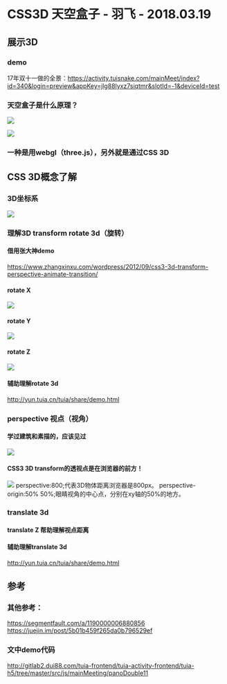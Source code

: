 # CSS3D 天空盒子 - 羽飞 - 2018.03.19

## 展示3D

### demo
17年双十一做的全景：https://activity.tuisnake.com/mainMeet/index?id=340&login=preview&appKey=jlg88lyxz7siqtmr&slotId=-1&deviceId=test

### 天空盒子是什么原理？
![](https://segmentfault.com/img/bVAetN?w=590&h=417)

![](https://segmentfault.com/img/bVAd8L?w=564&h=422)

### 一种是用webgl（three.js），另外就是通过CSS 3D

## CSS 3D概念了解

### 3D坐标系
![](https://image.zhangxinxu.com/image/blog/201209/3d_axes.png)


### 理解3D transform rotate 3d（旋转）

#### 借用张大神demo
https://www.zhangxinxu.com/wordpress/2012/09/css3-3d-transform-perspective-animate-transition/

#### rotate X
![](https://image.zhangxinxu.com/image/blog/201209/dangang.jpg)

#### rotate Y 
![](https://image.zhangxinxu.com/image/blog/201209/gangguan-jolin.jpg)

#### rotate Z
![](https://image.zhangxinxu.com/image/blog/201209/feidao.jpg)
#### 辅助理解rotate 3d
http://yun.tuia.cn/tuia/share/demo.html

### perspective 视点（视角）

#### 学过建筑和素描的，应该见过
![](https://image.zhangxinxu.com/image/blog/201209/toushi2.png)

#### CSS3 3D transform的透视点是在浏览器的前方！
![](https://segmentfault.com/img/bVbgLaA?w=1222&h=656)
perspective:800;代表3D物体距离浏览器是800px。
perspective-origin:50% 50%;眼睛视角的中心点，分别在xy轴的50%的地方。


### translate 3d

#### translate Z 帮助理解视点距离
#### 辅助理解translate 3d
http://yun.tuia.cn/tuia/share/demo.html

## 参考

### 其他参考：
https://segmentfault.com/a/1190000006880856
https://juejin.im/post/5b01b459f265da0b796529ef


### 文中demo代码
http://gitlab2.dui88.com/tuia-frontend/tuia-activity-frontend/tuia-h5/tree/master/src/js/mainMeeting/panoDouble11